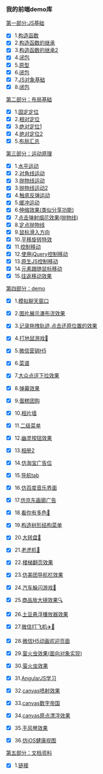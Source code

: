 ### 我的前端demo库

<u>第一部分:JS基础</u>

- [x] 1.[构造函数](https://iwannarun.github.io/demo/进阶学习/014构造函数.html)
- [x] 2.[构造函数的继承](https://iwannarun.github.io/demo/进阶学习/015构造函数的继承.html)
- [x] 3.[构造函数的继承2](https://iwannarun.github.io/demo/进阶学习/016构造函数的继承.html)
- [x] 4.[闭包](https://iwannarun.github.io/demo/进阶学习/017闭包.html)
- [x] 5.[原型](https://iwannarun.github.io/demo/跟随鼠标移动效果/原型.html)
- [x] 6.[闭包](https://iwannarun.github.io/demo/进阶学习/017闭包.html)
- [x] 7.[JS对象基础](https://iwannarun.github.io/demo/萤火虫效果/js对象基础.html)
- [x] 8.[闭包](https://iwannarun.github.io/demo/进阶学习/017闭包.html)

<u>第二部分：布局基础</u>

- [x] 1.[固定定位](https://iwannarun.github.io/demo/各种定位布局/固定定位.html)
- [x] 2.[相对定位](https://iwannarun.github.io/demo/各种定位布局/相对定位.html)
- [x] 3.[绝对定位1](https://iwannarun.github.io/demo/各种定位布局/绝对定位1.html)
- [x] 4.[绝对定位2](https://iwannarun.github.io/demo/各种定位布局/绝对定位2.html)
- [x] 5.[布局汇总](https://iwannarun.github.io/demo/相框/index.html)

<u>第三部分：运动原理</u>

- [x] 1.[水平运动](https://iwannarun.github.io/demo/进阶学习/002运动原理介绍.html)
- [x] 2.[对角线运动](https://iwannarun.github.io/demo/进阶学习/003运动原理介绍.html)
- [x] 3.[抛物线运动](https://iwannarun.github.io/demo/进阶学习/004抛物线运动.html)
- [x] 3.[抛物线运动2](https://iwannarun.github.io/demo/进阶学习/006抛物线2.html)
- [x] 4.[触底反弹运动](https://iwannarun.github.io/demo/进阶学习/005兼容问题.html)
- [x] 5.[缓冲运动](https://iwannarun.github.io/demo/进阶学习/007缓冲运动.html)
- [x] 6.[伸缩效果(类似分享功能)](https://iwannarun.github.io/demo/进阶学习/008分享到.html)
- [x] 7.[点击弹射烟花效果(抛物线)](https://iwannarun.github.io/demo/进阶学习/009放烟花效果.html)
- [x] 8.[定点抛物线](https://iwannarun.github.io/demo/进阶学习/010定点抛物线.html)
- [x] 9.[鼠标滑入方向](https://iwannarun.github.io/demo/进阶学习/019鼠标划入方向.html)
- [x] 10.[平移旋转特效](https://iwannarun.github.io/demo/各种运动效果/index.html)
- [x] 11.[控制移动](https://iwannarun.github.io/demo/各种运动效果/控制滑动.html)
- [x] 12.[使用jQuery控制移动](https://iwannarun.github.io/demo/各种运动效果/jquery2.html)
- [x] 13.[原生JS控制移动](https://iwannarun.github.io/demo/各种运动效果/js.html)
- [x] 14.[元素跟随鼠标移动](https://iwannarun.github.io/demo/跟随鼠标移动效果/Index.html)
- [x] 15.[往返移动效果](https://iwannarun.github.io/demo/跟随鼠标移动效果/js_callback.html)

<u>第四部分：demo</u>

- [x] 1.[模拟聊天窗口](https://iwannarun.github.io/demo/进阶学习/011聊天对话框.html)

- [x] 2.[图片展示瀑布流效果](https://iwannarun.github.io/demo/进阶学习/012瀑布流.html)

- [x] 3.[记录拖拽轨迹,点击还原位置的效果](https://iwannarun.github.io/demo/进阶学习/013完美拖拽.html)

- [x] 4.[打地鼠游戏🎁](https://iwannarun.github.io/demo/各种运动效果/dadishu.html)

- [x] 5.[微信营销H5](https://iwannarun.github.io/demo/各种运动效果/少年.html)

- [x] 6.[菜谱](https://iwannarun.github.io/demo/菜谱/index.html)

- [x] 7.[大众点评下拉效果](https://iwannarun.github.io/demo/大众点评下拉效果/index.html)

- [x] 8.[弹幕效果](https://iwannarun.github.io/demo/弹幕效果/index.html)

- [x] 9.[蛋糕团购](https://iwannarun.github.io/demo/蛋糕团购/index.html)

- [x] 10.[相片墙](https://iwannarun.github.io/demo/动画相册/index.html)

- [x] 11.[二级菜单](https://iwannarun.github.io/demo/各种定位布局/menu.html)

- [x] 12.[幽灵按钮效果](https://iwannarun.github.io/demo/各种定位布局/ghostButton.html)

- [x] 13.[相册2](https://iwannarun.github.io/demo/各种定位布局/homework1.html)

- [x] 14.[仿淘宝广告位](https://iwannarun.github.io/demo/各种定位布局/homework2.html)

- [x] 15.[导航tab](https://iwannarun.github.io/demo/各种定位布局/homework3.html)

- [x] 16.[仿百度音乐界面](https://iwannarun.github.io/demo/各种定位布局/test2.html)

- [x] 17.[仿京东画廊广告](https://iwannarun.github.io/demo/画廊/index.html)

- [x] 18.[看你有多色🎁](https://iwannarun.github.io/demo/看你有多色/index.html)

- [x] 19.[构造树形结构菜单](https://iwannarun.github.io/demo/老虎机/树形菜单.html)

- [x] 20.[大转盘🎁](https://iwannarun.github.io/demo/老虎机/转盘.html)

- [x] 21.[老虎机🎁](https://iwannarun.github.io/demo/老虎机/index.html)

- [x] 22.[楼梯翻页效果](https://iwannarun.github.io/demo/楼梯/index.html)

- [x] 23.[仿美团导航栏效果](https://iwannarun.github.io/demo/仿美团导航栏/index.html)

- [x] 24.[汽车躲闪游戏🎁](https://iwannarun.github.io/demo/汽车躲闪游戏/index.html)

- [x] 25.[商品放大镜效果🔍](https://iwannarun.github.io/demo/商品放大镜效果/index.html)

- [x] 26.[土豆悬浮播放器效果](https://iwannarun.github.io/demo/土豆右下角菜单悬浮效果/tudou.htm)

- [x] 27.[微信打飞机✈️🎁](https://iwannarun.github.io/demo/微信飞机大战/打灰机.html)

- [x] 28.[微信H5动画欢迎页面](https://iwannarun.github.io/demo/微信h5动画页面/index.html)

- [x] 29.[萤火虫效果(面向对象实现)](https://iwannarun.github.io/demo/萤火虫效果/萤火虫面向对象实现.html)

- [x] 30.[萤火虫效果](https://iwannarun.github.io/demo/萤火虫效果/index.html)

- [x] 31.[AngularJS学习](https://iwannarun.github.io/demo/angularjs之商品展示/detail.html)

- [x] 32.[canvas喷射效果](https://iwannarun.github.io/demo/canvas喷射效果/index.html)

- [x] 33.[canvas数字帝国](https://iwannarun.github.io/demo/canvas喷射效果/number.html)

- [x] 34.[canvas原点漂浮效果](https://iwannarun.github.io/demo/canvas喷射效果/test.html)

- [x] 35.[手风琴效果](https://iwannarun.github.io/demo/手风琴/index.html)

- [x] 36.[仿iOS健康视图](https://iwannarun.github.io/demo/iOS健康视图/index.html)


<u>第五部分：文档资料</u>

- [x] 1.[链接](https://github.com/iwannarun/Neptune/tree/master/js%E7%9B%B8%E5%85%B3%E6%96%87%E6%A1%A3)
